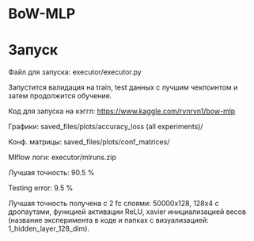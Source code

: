 # BoW-MLP


# Запуск

Файл для запуска: executor/executor.py

Запустится валидация на train, test данных с лучшим чекпоинтом и затем продолжится обучение.

Код для запуска на кэггл: https://www.kaggle.com/rvnrvn1/bow-mlp

Графики: saved_files/plots/accuracy_loss (all experiments)/

Конф. матрицы: saved_files/plots/conf_matrices/

Mlflow логи: executor/mlruns.zip

Лучшая точность: 90.5 %

Testing error: 9.5 %

Лучшая точность получена с 2 fc слоями: 50000x128, 128x4 с дропаутами, функцией активации ReLU, xavier инициализацией весов (название эксперимента в коде и папках с визуализацией: 1_hidden_layer_128_dim).
